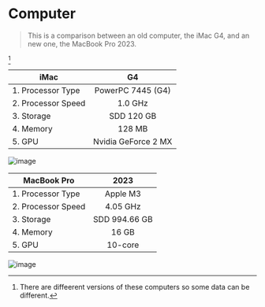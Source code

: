# Computer

> This is a comparison between an old computer, the iMac G4, and an new one, the MacBook Pro 2023.

[^1]

| **iMac**          | __G4__            |                      
| ------------- |:-------------:|                       
| 1. Processor Type      | PowerPC 7445 (G4) |           
| 2. Processor Speed      | 1.0 GHz      |                
| 3. Storage | SDD 120 GB|                                
| 4. Memory | 128 MB      |                               
| 5. GPU | Nvidia GeForce 2 MX      |   

![image](https://github.com/RiyadSaid/Computer/assets/156184703/70d1ea2c-9a39-450c-8dcd-987a81b8d227)


| __MacBook Pro__          | **2023**            |
 | ------------- |:-------------:|
  | 1. Processor Type      | Apple M3 |
  | 2. Processor Speed      | 4.05 GHz      |
   | 3. Storage | SDD 994.66 GB|
   | 4. Memory | 16 GB|
   | 5. GPU | 10-core      |

![image](https://github.com/RiyadSaid/Computer/assets/156184703/72b93788-29bb-4950-89e7-15124e5ede86)

[^1]: There are diffeerent versions of these computers so some data can be different.
